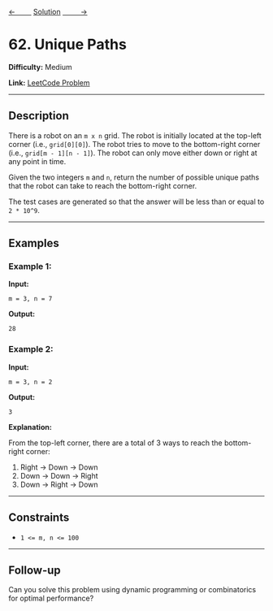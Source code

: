 [<-&nbsp;&nbsp;&nbsp;&nbsp;&nbsp;&nbsp;&nbsp;&nbsp;](../206.%20Reverse%20Linked%20List/statement.md)
[Solution](../62.%20Unique%20Paths/solution.js)
[&nbsp;&nbsp;&nbsp;&nbsp;&nbsp;&nbsp;&nbsp;&nbsp; ->](../143.%20Reorder%20List/statement.md)

# 62. Unique Paths

**Difficulty:** Medium

**Link:** [LeetCode Problem](https://leetcode.com/problems/unique-paths/)

---

## Description

There is a robot on an `m x n` grid. The robot is initially located at the top-left corner (i.e., `grid[0][0]`). The robot tries to move to the bottom-right corner (i.e., `grid[m - 1][n - 1]`). The robot can only move either down or right at any point in time.

Given the two integers `m` and `n`, return the number of possible unique paths that the robot can take to reach the bottom-right corner.

The test cases are generated so that the answer will be less than or equal to `2 * 10^9`.

---

## Examples

### Example 1:

**Input:**

```plaintext
m = 3, n = 7
```

**Output:**

```plaintext
28
```

### Example 2:

**Input:**

```plaintext
m = 3, n = 2
```

**Output:**

```plaintext
3
```

**Explanation:**

From the top-left corner, there are a total of 3 ways to reach the bottom-right corner:

1. Right -> Down -> Down
2. Down -> Down -> Right
3. Down -> Right -> Down

---

## Constraints

- `1 <= m, n <= 100`

---

## Follow-up

Can you solve this problem using dynamic programming or combinatorics for optimal performance?
